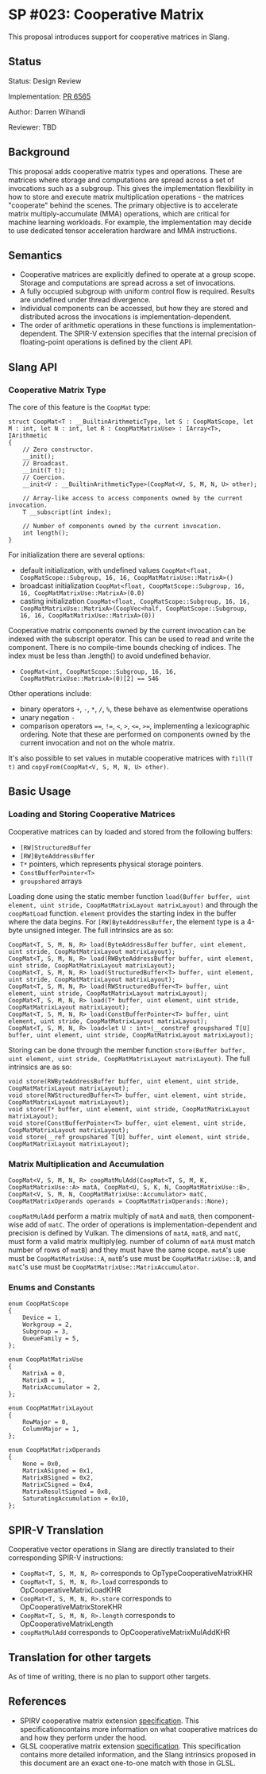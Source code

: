 # SP #023: Cooperative Matrix

This proposal introduces support for cooperative matrices in Slang.

## Status

Status: Design Review

Implementation: [PR 6565](https://github.com/shader-slang/slang/pull/6565)

Author: Darren Wihandi

Reviewer: TBD

## Background

This proposal adds cooperative matrix types and operations. These are matrices where storage and computations are spread across a set of invocations such as a subgroup.
This gives the implementation flexibility in how to store and execute matrix multiplication operations - the matrices "cooperate" behind the scenes.
The primary objective is to accelerate matrix multiply-accumulate (MMA) operations, which are critical for machine learning workloads.
For example, the implementation may decide to use dedicated tensor acceleration hardware and MMA instructions.

## Semantics

* Cooperative matrices are explicitly defined to operate at a group scope. Storage and computations are spread across a set of invocations.
* A fully occupied subgroup with uniform control flow is required. Results are undefined under thread divergence.
* Individual components can be accessed, but how they are stored and distributed across the invocations is implementation-dependent.
* The order of arithmetic operations in these functions is implementation-dependent. The SPIR-V extension specifies that the internal precision of floating-point operations is defined by the client API.

## Slang API

### Cooperative Matrix Type

The core of this feature is the `CoopMat` type:

```hlsl
struct CoopMat<T : __BuiltinArithmeticType, let S : CoopMatScope, let M : int, let N : int, let R : CoopMatMatrixUse> : IArray<T>, IArithmetic
{
    // Zero constructor.
    __init();
    // Broadcast.
    __init(T t);
    // Coercion.
    __init<V : __BuiltinArithmeticType>(CoopMat<V, S, M, N, U> other);

    // Array-like access to access components owned by the current invocation.
    T __subscript(int index);

    // Number of components owned by the current invocation.
    int length();
}
```

For initialization there are several options:

* default initialization, with undefined values `CoopMat<float, CoopMatScope::Subgroup, 16, 16, CoopMatMatrixUse::MatrixA>()`
* broadcast initialization `CoopMat<float, CoopMatScope::Subgroup, 16, 16, CoopMatMatrixUse::MatrixA>(0.0)`
* casting initialization `CoopMat<float, CoopMatScope::Subgroup, 16, 16, CoopMatMatrixUse::MatrixA>(CoopVec<half, CoopMatScope::Subgroup, 16, 16, CoopMatMatrixUse::MatrixA>(0))`

Cooperative matrix components owned by the current invocation can be indexed with the subscript operator.
This can be used to read and write the component.
There is no compile-time bounds checking of indices. The index must be less than .length() to avoid undefined behavior.

* `CoopMat<int, CoopMatScope::Subgroup, 16, 16, CoopMatMatrixUse::MatrixA>(0)[2] == 546`

Other operations include:

* binary operators `+`, `-`, `*`, `/`, `%`, these behave as elementwise operations
* unary negation `-`
* comparison operators `==`, `!=`, `<`, `>`, `<=`, `>=`, implementing a lexicographic ordering. Note that these are performed on components owned by the current invocation and not
on the whole matrix.

It's also possible to set values in mutable cooperative matrices with `fill(T
t)` and `copyFrom(CoopMat<V, S, M, N, U> other)`.

## Basic Usage

### Loading and Storing Cooperative Matrices

Cooperative matrices can by loaded and stored from the following buffers:

* `[RW]StructuredBuffer`
* `[RW]ByteAddressBuffer`
* `T*` pointers, which represents physical storage pointers.
* `ConstBufferPointer<T>`
* `groupshared` arrays

Loading done using the static member function `load(Buffer buffer, uint element, uint stride, CoopMatMatrixLayout matrixLayout)` and through the `coopMatLoad` function.
`element` provides the starting index in the buffer where the data begins. For `[RW]ByteAddressBuffer`, the element type is a 4-byte unsigned integer.
The full intrinsics are as so:

```hlsl
CoopMat<T, S, M, N, R> load(ByteAddressBuffer buffer, uint element, uint stride, CoopMatMatrixLayout matrixLayout);
CoopMat<T, S, M, N, R> load(RWByteAddressBuffer buffer, uint element, uint stride, CoopMatMatrixLayout matrixLayout);
CoopMat<T, S, M, N, R> load(StructuredBuffer<T> buffer, uint element, uint stride, CoopMatMatrixLayout matrixLayout);
CoopMat<T, S, M, N, R> load(RWStructuredBuffer<T> buffer, uint element, uint stride, CoopMatMatrixLayout matrixLayout);
CoopMat<T, S, M, N, R> load(T* buffer, uint element, uint stride, CoopMatMatrixLayout matrixLayout);
CoopMat<T, S, M, N, R> load(ConstBufferPointer<T> buffer, uint element, uint stride, CoopMatMatrixLayout matrixLayout);
CoopMat<T, S, M, N, R> load<let U : int>(__constref groupshared T[U] buffer, uint element, uint stride, CoopMatMatrixLayout matrixLayout);
```

Storing can be done through the member function `store(Buffer buffer, uint element, uint stride, CoopMatMatrixLayout matrixLayout)`.
The full intrinsics are as so:

```hlsl
void store(RWByteAddressBuffer buffer, uint element, uint stride, CoopMatMatrixLayout matrixLayout);
void store(RWStructuredBuffer<T> buffer, uint element, uint stride, CoopMatMatrixLayout matrixLayout);
void store(T* buffer, uint element, uint stride, CoopMatMatrixLayout matrixLayout);
void store(ConstBufferPointer<T> buffer, uint element, uint stride, CoopMatMatrixLayout matrixLayout);
void store(__ref groupshared T[U] buffer, uint element, uint stride, CoopMatMatrixLayout matrixLayout);
```

### Matrix Multiplication and Accumulation

```hlsl
CoopMat<V, S, M, N, R> coopMatMulAdd(CoopMat<T, S, M, K, CoopMatMatrixUse::A> matA, CoopMat<U, S, K, N, CoopMatMatrixUse::B>, CoopMat<V, S, M, N, CoopMatMatrixUse::Accumulator> matC, CoopMatMatrixOperands operands = CoopMatMatrixOperands::None);
```

`coopMatMulAdd` perform a matrix multiply of `matA` and `matB`, then component-wise add of `matC`. The order of operations is implementation-dependent and precision is defined by Vulkan.
The dimensions of `matA`, `matB`, and `matC`, must form a valid matrix multiply(eg. number of column of `matA` must match number of rows of `matB`) and they must have the 
same scope. `matA`'s use must be `CoopMatMatrixUse::A`, `matB`'s use must be `CoopMatMatrixUse::B`, and `matC`'s use must be `CoopMatMatrixUse::MatrixAccumulator`.

### Enums and Constants

```hlsl
enum CoopMatScope
{
    Device = 1,
    Workgroup = 2,
    Subgroup = 3,
    QueueFamily = 5,
};

enum CoopMatMatrixUse
{
    MatrixA = 0,
    MatrixB = 1,
    MatrixAccumulator = 2,
};

enum CoopMatMatrixLayout
{
    RowMajor = 0,
    ColumnMajor = 1,
};

enum CoopMatMatrixOperands
{
    None = 0x0,
    MatrixASigned = 0x1,
    MatrixBSigned = 0x2,
    MatrixCSigned = 0x4,
    MatrixResultSigned = 0x8,
    SaturatingAccumulation = 0x10,
};
```

## SPIR-V Translation

Cooperative vector operations in Slang are directly translated to their
corresponding SPIR-V instructions:

* `CoopMat<T, S, M, N, R>` corresponds to OpTypeCooperativeMatrixKHR
* `CoopMat<T, S, M, N, R>.load` corresponds to OpCooperativeMatrixLoadKHR
* `CoopMat<T, S, M, N, R>.store` corresponds to OpCooperativeMatrixStoreKHR
* `CoopMat<T, S, M, N, R>.length` corresponds to OpCooperativeMatrixLength
* `coopMatMulAdd` corresponds to OpCooperativeMatrixMulAddKHR

## Translation for other targets

As of time of writing, there is no plan to support other targets.

## References

* SPIRV cooperative matrix extension [specification](https://github.khronos.org/SPIRV-Registry/extensions/KHR/SPV_KHR_cooperative_matrix.html). This specificationcontains more information on what cooperative matrices
do and how they perform under the hood.
* GLSL cooperative matrix extension [specification](https://github.com/KhronosGroup/GLSL/blob/main/extensions/khr/GLSL_KHR_cooperative_matrix.txt). This specification contains more detailed information, and the Slang intrinsics
proposed in this document are an exact one-to-one match with those in GLSL.

